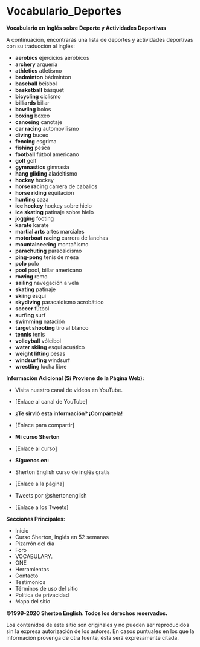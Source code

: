 # Vocabulario_Deportes



**Vocabulario en Inglés sobre Deporte y Actividades Deportivas**

A continuación, encontrarás una lista de deportes y actividades deportivas con su traducción al inglés:

*   **aerobics**    ejercicios aeróbicos
*   **archery**    arquería
*   **athletics**    atletismo
*   **badminton**    bádminton
*   **baseball**    béisbol
*   **basketball**    básquet
*   **bicycling**    ciclismo
*   **billiards**    billar
*   **bowling**    bolos
*   **boxing**    boxeo
*   **canoeing**    canotaje
*   **car racing**    automovilismo
*   **diving**    buceo
*   **fencing**    esgrima
*   **fishing**    pesca
*   **football**    fútbol americano
*   **golf**    golf
*   **gymnastics**    gimnasia
*   **hang gliding**    aladeltismo
*   **hockey**    hockey
*   **horse racing**    carrera de caballos
*   **horse riding**    equitación
*   **hunting**    caza
*   **ice hockey**    hockey sobre hielo
*   **ice skating**    patinaje sobre hielo
*   **jogging**    footing
*   **karate**    karate
*   **martial arts**    artes marciales
*   **motorboat racing**    carrera de lanchas
*   **mountaineering**    montañismo
*   **parachuting**    paracaidismo
*   **ping-pong**    tenis de mesa
*   **polo**    polo
*   **pool**    pool, billar americano
*   **rowing**    remo
*   **sailing**    navegación a vela
*   **skating**    patinaje
*   **skiing**    esquí
*   **skydiving**    paracaidismo acrobático
*   **soccer**    fútbol
*   **surfing**    surf
*   **swimming**    natación
*   **target shooting**    tiro al blanco
*   **tennis**    tenis
*   **volleyball**    vóleibol
*   **water skiing**    esquí acuático
*   **weight lifting**    pesas
*   **windsurfing**    windsurf
*   **wrestling**    lucha libre

**Información Adicional (Si Proviene de la Página Web):**

*   Visita nuestro canal de videos en YouTube.
*   [Enlace al canal de YouTube]

*   **¿Te sirvió esta información? ¡Compártela!**
*   [Enlace para compartir]

*   **Mi curso Sherton**
*   [Enlace al curso]

*   **Síguenos en:**
*   Sherton English    curso de inglés gratis
*   [Enlace a la página]

*   Tweets por @shertonenglish
*   [Enlace a los Tweets]

**Secciones Principales:**

*   Inicio
*   Curso Sherton, Inglés en 52 semanas
*   Pizarrón del día
*   Foro
*   VOCABULARY.
*   ONE
*   Herramientas
*   Contacto
*   Testimonios
*   Términos de uso del sitio
*   Política de privacidad
*   Mapa del sitio

**©1999-2020 Sherton English. Todos los derechos reservados.**

Los contenidos de este sitio son originales y no pueden ser reproducidos sin la expresa autorización de los autores. En casos puntuales en los que la información provenga de otra fuente, ésta será expresamente citada.
